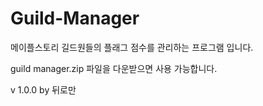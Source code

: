 # Guild-Manager
메이플스토리 길드원들의 플래그 점수를 관리하는 프로그램 입니다.


guild manager.zip 파일을 다운받으면 사용 가능합니다.

v 1.0.0 by 뒤로만
